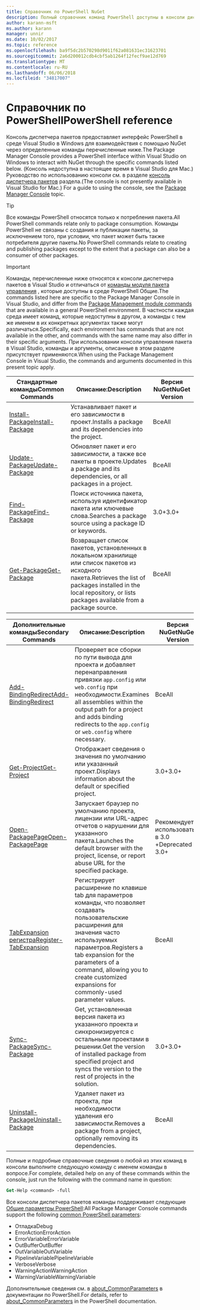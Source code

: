```yaml
---
title: Справочник по PowerShell NuGet
description: Полный справочник команд PowerShell доступны в консоли диспетчера пакетов NuGet в Visual Studio.
author: karann-msft
ms.author: karann
manager: unnir
ms.date: 10/02/2017
ms.topic: reference
ms.openlocfilehash: ba9f5dc2b570298d9011f62a081631ec31623701
ms.sourcegitcommit: 2a6d200012cdb4cbf5ab1264f12fecf9ae12d769
ms.translationtype: MT
ms.contentlocale: ru-RU
ms.lasthandoff: 06/06/2018
ms.locfileid: "34817007"
---
```

# <a name="powershell-reference"></a><span data-ttu-id="d2be5-103">Справочник по PowerShell</span><span class="sxs-lookup"><span data-stu-id="d2be5-103">PowerShell reference</span></span>

<span data-ttu-id="d2be5-104">Консоль диспетчера пакетов предоставляет интерфейс PowerShell в среде Visual Studio в Windows для взаимодействия с помощью NuGet через определенные команды перечисленные ниже.</span><span class="sxs-lookup"><span data-stu-id="d2be5-104">The Package Manager Console provides a PowerShell interface within Visual Studio on Windows to interact with NuGet through the specific commands listed below.</span></span> <span data-ttu-id="d2be5-105">(Консоль недоступна в настоящее время в Visual Studio для Mac.) Руководство по использованию консоли см. в разделе [консоль диспетчера пакетов](../tools/package-manager-console.md) раздела.</span><span class="sxs-lookup"><span data-stu-id="d2be5-105">(The console is not presently available in Visual Studio for Mac.) For a guide to using the console, see the [Package Manager Console](../tools/package-manager-console.md) topic.</span></span>

> [!Tip]
> <span data-ttu-id="d2be5-106">Все команды PowerShell относятся только к потребления пакета.</span><span class="sxs-lookup"><span data-stu-id="d2be5-106">All PowerShell commands relate only to package consumption.</span></span> <span data-ttu-id="d2be5-107">Команды PowerShell не связаны с создания и публикации пакеты, за исключением того, при условии, что пакет может быть также потребителя другие пакеты.</span><span class="sxs-lookup"><span data-stu-id="d2be5-107">No PowerShell commands relate to creating and publishing packages except to the extent that a package can also be a consumer of other packages.</span></span>

> [!Important]
> <span data-ttu-id="d2be5-108">Команды, перечисленные ниже относятся к консоли диспетчера пакетов в Visual Studio и отличаться от [команды модуля пакета управления](/powershell/module/packagemanagement/?view=powershell-6) , которые доступны в среде PowerShell Общие.</span><span class="sxs-lookup"><span data-stu-id="d2be5-108">The commands listed here are specific to the Package Manager Console in Visual Studio, and differ from the [Package Management module commands](/powershell/module/packagemanagement/?view=powershell-6) that are available in a general PowerShell environment.</span></span> <span data-ttu-id="d2be5-109">В частности каждая среда имеет команд, которые недоступны в другом, а команды с тем же именем в их конкретных аргументах также могут различаться.</span><span class="sxs-lookup"><span data-stu-id="d2be5-109">Specifically, each environment has commands that are not available in the other, and commands with the same name may also differ in their specific arguments.</span></span> <span data-ttu-id="d2be5-110">При использовании консоли управления пакета в Visual Studio, команды и аргументы, описанные в этом разделе присутствует применяются.</span><span class="sxs-lookup"><span data-stu-id="d2be5-110">When using the Package Management Console in Visual Studio, the commands and arguments documented in this present topic apply.</span></span>

| <span data-ttu-id="d2be5-111">Стандартные команды</span><span class="sxs-lookup"><span data-stu-id="d2be5-111">Common Commands</span></span> | <span data-ttu-id="d2be5-112">Описание:</span><span class="sxs-lookup"><span data-stu-id="d2be5-112">Description</span></span> | <span data-ttu-id="d2be5-113">Версия NuGet</span><span class="sxs-lookup"><span data-stu-id="d2be5-113">NuGet Version</span></span> |
| --- | --- | --- |
| [<span data-ttu-id="d2be5-114">Install-Package</span><span class="sxs-lookup"><span data-stu-id="d2be5-114">Install-Package</span></span>](ps-ref-install-package.md) | <span data-ttu-id="d2be5-115">Устанавливает пакет и его зависимости в проект.</span><span class="sxs-lookup"><span data-stu-id="d2be5-115">Installs a package and its dependencies into the project.</span></span> | <span data-ttu-id="d2be5-116">Все</span><span class="sxs-lookup"><span data-stu-id="d2be5-116">All</span></span> |
| [<span data-ttu-id="d2be5-117">Update-Package</span><span class="sxs-lookup"><span data-stu-id="d2be5-117">Update-Package</span></span>](ps-ref-update-package.md) | <span data-ttu-id="d2be5-118">Обновляет пакет и его зависимости, а также все пакеты в проекте.</span><span class="sxs-lookup"><span data-stu-id="d2be5-118">Updates a package and its dependencies, or all packages in a project.</span></span> | <span data-ttu-id="d2be5-119">Все</span><span class="sxs-lookup"><span data-stu-id="d2be5-119">All</span></span> |
| [<span data-ttu-id="d2be5-120">Find-Package</span><span class="sxs-lookup"><span data-stu-id="d2be5-120">Find-Package</span></span>](ps-ref-find-package.md) | <span data-ttu-id="d2be5-121">Поиск источника пакета, используя идентификатор пакета или ключевые слова.</span><span class="sxs-lookup"><span data-stu-id="d2be5-121">Searches a package source using a package ID or keywords.</span></span> | <span data-ttu-id="d2be5-122">3.0+</span><span class="sxs-lookup"><span data-stu-id="d2be5-122">3.0+</span></span> |
| [<span data-ttu-id="d2be5-123">Get-Package</span><span class="sxs-lookup"><span data-stu-id="d2be5-123">Get-Package</span></span>](ps-ref-get-package.md) | <span data-ttu-id="d2be5-124">Возвращает список пакетов, установленных в локальном хранилище или список пакетов из исходного пакета.</span><span class="sxs-lookup"><span data-stu-id="d2be5-124">Retrieves the list of packages installed in the local repository, or lists packages available from a package source.</span></span> | <span data-ttu-id="d2be5-125">Все</span><span class="sxs-lookup"><span data-stu-id="d2be5-125">All</span></span> |

| <span data-ttu-id="d2be5-126">Дополнительные команды</span><span class="sxs-lookup"><span data-stu-id="d2be5-126">Secondary Commands</span></span> | <span data-ttu-id="d2be5-127">Описание:</span><span class="sxs-lookup"><span data-stu-id="d2be5-127">Description</span></span> | <span data-ttu-id="d2be5-128">Версия NuGet</span><span class="sxs-lookup"><span data-stu-id="d2be5-128">NuGet Version</span></span> |
| --- | --- | --- |
| [<span data-ttu-id="d2be5-129">Add-BindingRedirect</span><span class="sxs-lookup"><span data-stu-id="d2be5-129">Add-BindingRedirect</span></span>](ps-ref-add-bindingredirect.md) | <span data-ttu-id="d2be5-130">Проверяет все сборки по пути вывода для проекта и добавляет перенаправления привязки `app.config` или `web.config` при необходимости.</span><span class="sxs-lookup"><span data-stu-id="d2be5-130">Examines all assemblies within the output path for a project and adds binding redirects to the `app.config` or `web.config` where necessary.</span></span> | <span data-ttu-id="d2be5-131">Все</span><span class="sxs-lookup"><span data-stu-id="d2be5-131">All</span></span> |
| [<span data-ttu-id="d2be5-132">Get-Project</span><span class="sxs-lookup"><span data-stu-id="d2be5-132">Get-Project</span></span>](ps-ref-get-project.md) | <span data-ttu-id="d2be5-133">Отображает сведения о значения по умолчанию или указанный проект.</span><span class="sxs-lookup"><span data-stu-id="d2be5-133">Displays information about the default or specified project.</span></span> | <span data-ttu-id="d2be5-134">3.0+</span><span class="sxs-lookup"><span data-stu-id="d2be5-134">3.0+</span></span> |
| [<span data-ttu-id="d2be5-135">Open-PackagePage</span><span class="sxs-lookup"><span data-stu-id="d2be5-135">Open-PackagePage</span></span>](ps-ref-open-packagepage.md) | <span data-ttu-id="d2be5-136">Запускает браузер по умолчанию проекта, лицензии или URL-адрес отчетов о нарушении для указанного пакета.</span><span class="sxs-lookup"><span data-stu-id="d2be5-136">Launches the default browser with the project, license, or report abuse URL for the specified package.</span></span> | <span data-ttu-id="d2be5-137">Рекомендуется использовать в 3.0 +</span><span class="sxs-lookup"><span data-stu-id="d2be5-137">Deprecated in 3.0+</span></span> |
| [<span data-ttu-id="d2be5-138">TabExpansion регистра</span><span class="sxs-lookup"><span data-stu-id="d2be5-138">Register-TabExpansion</span></span>](ps-ref-register-tabexpansion.md) | <span data-ttu-id="d2be5-139">Регистрирует расширение по клавише tab для параметров команды, что позволяет создавать пользовательские расширения для значения часто используемых параметров.</span><span class="sxs-lookup"><span data-stu-id="d2be5-139">Registers a tab expansion for the parameters of a command, allowing you to create customized expansions for commonly-used parameter values.</span></span> | <span data-ttu-id="d2be5-140">Все</span><span class="sxs-lookup"><span data-stu-id="d2be5-140">All</span></span> |
| [<span data-ttu-id="d2be5-141">Sync-Package</span><span class="sxs-lookup"><span data-stu-id="d2be5-141">Sync-Package</span></span>](ps-ref-sync-package.md) | <span data-ttu-id="d2be5-142">Get, установленная версия пакета из указанного проекта и синхронизируется с остальными проектами в решении.</span><span class="sxs-lookup"><span data-stu-id="d2be5-142">Get the version of installed package from specified project and syncs the version to the rest of projects in the solution.</span></span> | <span data-ttu-id="d2be5-143">3.0+</span><span class="sxs-lookup"><span data-stu-id="d2be5-143">3.0+</span></span> |
| [<span data-ttu-id="d2be5-144">Uninstall-Package</span><span class="sxs-lookup"><span data-stu-id="d2be5-144">Uninstall-Package</span></span>](ps-ref-uninstall-package.md) | <span data-ttu-id="d2be5-145">Удаляет пакет из проекта, при необходимости удаления его зависимости.</span><span class="sxs-lookup"><span data-stu-id="d2be5-145">Removes a package from a project, optionally removing its dependencies.</span></span> | <span data-ttu-id="d2be5-146">Все</span><span class="sxs-lookup"><span data-stu-id="d2be5-146">All</span></span> |

<span data-ttu-id="d2be5-147">Полные и подробные справочные сведения о любой из этих команд в консоли выполните следующую команду с именем команды в вопросе.</span><span class="sxs-lookup"><span data-stu-id="d2be5-147">For complete, detailed help on any of these commands within the console, just run the following with the command name in question:</span></span>

```ps
Get-Help <command> -full
```

<span data-ttu-id="d2be5-148">Все консоли диспетчера пакетов команды поддерживает следующие [Общие параметры PowerShell](http://go.microsoft.com/fwlink/?LinkID=113216):</span><span class="sxs-lookup"><span data-stu-id="d2be5-148">All Package Manager Console commands support the following [common PowerShell parameters](http://go.microsoft.com/fwlink/?LinkID=113216):</span></span>

- <span data-ttu-id="d2be5-149">Отладка</span><span class="sxs-lookup"><span data-stu-id="d2be5-149">Debug</span></span>
- <span data-ttu-id="d2be5-150">ErrorAction</span><span class="sxs-lookup"><span data-stu-id="d2be5-150">ErrorAction</span></span>
- <span data-ttu-id="d2be5-151">ErrorVariable</span><span class="sxs-lookup"><span data-stu-id="d2be5-151">ErrorVariable</span></span>
- <span data-ttu-id="d2be5-152">OutBuffer</span><span class="sxs-lookup"><span data-stu-id="d2be5-152">OutBuffer</span></span>
- <span data-ttu-id="d2be5-153">OutVariable</span><span class="sxs-lookup"><span data-stu-id="d2be5-153">OutVariable</span></span>
- <span data-ttu-id="d2be5-154">PipelineVariable</span><span class="sxs-lookup"><span data-stu-id="d2be5-154">PipelineVariable</span></span>
- <span data-ttu-id="d2be5-155">Verbose</span><span class="sxs-lookup"><span data-stu-id="d2be5-155">Verbose</span></span>
- <span data-ttu-id="d2be5-156">WarningAction</span><span class="sxs-lookup"><span data-stu-id="d2be5-156">WarningAction</span></span>
- <span data-ttu-id="d2be5-157">WarningVariable</span><span class="sxs-lookup"><span data-stu-id="d2be5-157">WarningVariable</span></span>

<span data-ttu-id="d2be5-158">Дополнительные сведения см. в [about_CommonParameters](http://go.microsoft.com/fwlink/?LinkID=113216) в документации по PowerShell.</span><span class="sxs-lookup"><span data-stu-id="d2be5-158">For details, refer to [about_CommonParameters](http://go.microsoft.com/fwlink/?LinkID=113216) in the PowerShell documentation.</span></span>
